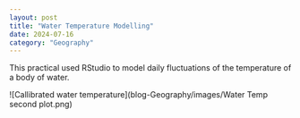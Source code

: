 ```yaml
---
layout: post
title: "Water Temperature Modelling"
date: 2024-07-16
category: "Geography"
---
```


This practical used RStudio to model daily fluctuations of the temperature of a body of water.

![Callibrated water temperature](blog-Geography/images/Water Temp second plot.png)
